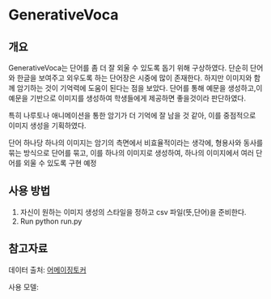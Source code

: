 # GenerativeVoca

## 개요

GenerativeVoca는 단어를 좀 더 잘 외울 수 있도록 돕기 위해 구상하였다.
단순히 단어와 한글을 보여주고 외우도록 하는 단어장은 시중에 많이 존재한다.
하지만 이미지와 함께 암기하는 것이 기억력에 도움이 된다는 점을 보았다.
단어를 통해 예문을 생성하고,이 예문을 기반으로 이미지를 생성하여 학생들에게 제공하면 좋을것이라 판단하였다.

특히 나루토나 애니메이션을 통한 암기가 더 기억에 잘 남을 것 같아, 이를 중점적으로 이미지 생성을 기획하였다.

단어 하나당 하나의 이미지는 암기의 측면에서 비효율적이라는 생각에,
형용사와 동사를 묶는 방식으로 단어를 묶고, 이를 하나의 이미지로 생성하여,
하나의 이미지에서 여러 단어를 외울 수 있도록 구현 예정

## 사용 방법

1. 자신이 원하는 이미지 생성의 스타일을 정하고 csv 파일(뜻,단어)을 준비한다.
2. Run python run.py

## 참고자료

데이터 출처: [어메이징토커](https://www.amazingtalker.co.kr/blog/ko/kr-en/45372/?t)

사용 모델:
